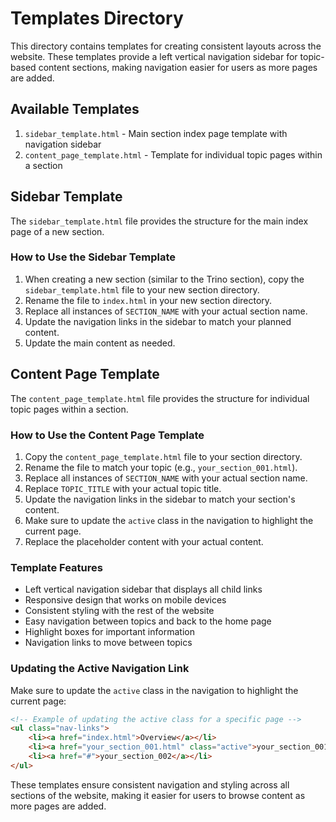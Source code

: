 # Templates Directory

This directory contains templates for creating consistent layouts across the website. These templates provide a left vertical navigation sidebar for topic-based content sections, making navigation easier for users as more pages are added.

## Available Templates

1. `sidebar_template.html` - Main section index page template with navigation sidebar
2. `content_page_template.html` - Template for individual topic pages within a section

## Sidebar Template

The `sidebar_template.html` file provides the structure for the main index page of a new section.

### How to Use the Sidebar Template

1. When creating a new section (similar to the Trino section), copy the `sidebar_template.html` file to your new section directory.
2. Rename the file to `index.html` in your new section directory.
3. Replace all instances of `SECTION_NAME` with your actual section name.
4. Update the navigation links in the sidebar to match your planned content.
5. Update the main content as needed.

## Content Page Template

The `content_page_template.html` file provides the structure for individual topic pages within a section.

### How to Use the Content Page Template

1. Copy the `content_page_template.html` file to your section directory.
2. Rename the file to match your topic (e.g., `your_section_001.html`).
3. Replace all instances of `SECTION_NAME` with your actual section name.
4. Replace `TOPIC_TITLE` with your actual topic title.
5. Update the navigation links in the sidebar to match your section's content.
6. Make sure to update the `active` class in the navigation to highlight the current page.
7. Replace the placeholder content with your actual content.

### Template Features

- Left vertical navigation sidebar that displays all child links
- Responsive design that works on mobile devices
- Consistent styling with the rest of the website
- Easy navigation between topics and back to the home page
- Highlight boxes for important information
- Navigation links to move between topics

### Updating the Active Navigation Link

Make sure to update the `active` class in the navigation to highlight the current page:

```html
<!-- Example of updating the active class for a specific page -->
<ul class="nav-links">
    <li><a href="index.html">Overview</a></li>
    <li><a href="your_section_001.html" class="active">your_section_001</a></li>
    <li><a href="#">your_section_002</a></li>
</ul>
```

These templates ensure consistent navigation and styling across all sections of the website, making it easier for users to browse content as more pages are added.